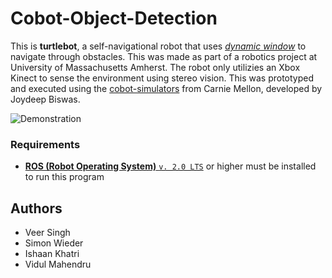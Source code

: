 # Cobot-Object-Detection

This is **turtlebot**, a self-navigational robot that uses [*dynamic window*](http://adrianboeing.blogspot.com/2012/05/dynamic-window-algorithm-motion.html) to navigate through obstacles. This was made as part of a robotics project at University of Massachusetts Amherst. The robot only utilizies an Xbox Kinect to sense the environment using stereo vision. This was prototyped and executed using the [cobot-simulators](http://www.cs.cmu.edu/~coral/projects/cobot/) from Carnie Mellon, developed by Joydeep Biswas.

![Demonstration](./demo.gif)



### Requirements

* [**ROS (Robot Operating System)** `v. 2.0 LTS`](https://www.ros.org/install/) or higher must be installed to run this program



## Authors
 - Veer Singh
 - Simon Wieder
 - Ishaan Khatri
 - Vidul Mahendru

